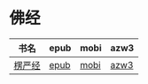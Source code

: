 # 佛经

| 书名 | epub | mobi | azw3 |
| --- | --- | --- | --- |
| [楞严经](http://ct.dalanmei.com/f/31084289-571884086-ca40fd) | [epub](http://ct.dalanmei.com/f/31084289-571884086-ca40fd) | [mobi](http://ct.dalanmei.com/f/31084289-571553318-c154ae) | [azw3](http://ct.dalanmei.com/f/31084289-572069719-65a960) |
